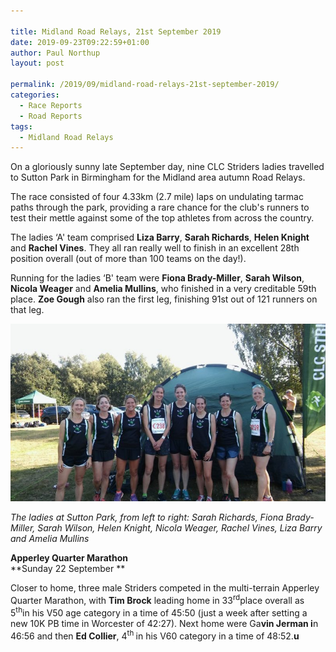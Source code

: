 ```yaml
---

title: Midland Road Relays, 21st September 2019
date: 2019-09-23T09:22:59+01:00
author: Paul Northup
layout: post

permalink: /2019/09/midland-road-relays-21st-september-2019/
categories:
  - Race Reports
  - Road Reports
tags:
  - Midland Road Relays
---
```

 

On a gloriously sunny late September day, nine CLC Striders ladies travelled to Sutton Park in Birmingham for the Midland area autumn Road Relays. 

The race consisted of four 4.33km (2.7 mile) laps on undulating tarmac paths through the park, providing a rare chance for the club's runners to test their mettle against some of the top athletes from across the country.&nbsp;

The ladies &#8216;A' team comprised **Liza Barry**, **Sarah Richards**, **Helen Knight** and **Rachel Vines**. They all ran really well to finish in an excellent 28th position overall (out of more than 100 teams on the day!).

Running for the ladies &#8216;B' team were **Fiona Brady-Miller**, **Sarah Wilson**, **Nicola Weager** and **Amelia Mullins**, who finished in a very creditable 59th place. **Zoe Gough** also ran the first leg, finishing 91st out of 121 runners on that leg.

<img src="/Images/2019/09/Sutton-Park-Sept-2019-e1569226803744.jpg" alt="" />

_The ladies at Sutton Park, from left to right: Sarah Richards, Fiona Brady-Miller, Sarah Wilson, Helen Knight, Nicola Weager, Rachel Vines, Liza Barry and Amelia Mullins_

**Apperley Quarter Marathon**  
**Sunday 22 September **

Closer to home, three male Striders competed in the multi-terrain Apperley Quarter Marathon, with **Tim Brock** leading home in 33<sup>rd</sup>place overall as 5<sup>th</sup>in his V50 age category in a time of 45:50 (just a week after setting a new 10K PB time in Worcester of 42:27). Next home were Ga**vin Jerman i**n 46:56 and then **Ed Collier**, 4<sup>th </sup>in his V60 category in a time of 48:52.**u**
